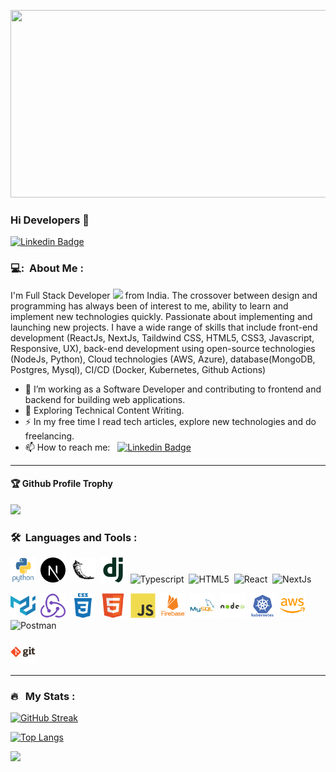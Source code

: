 
<p align="center"><img src="https://media.giphy.com/media/SWoSkN6DxTszqIKEqv/giphy.gif" width="600" height="300"  /></p>


### Hi Developers 👋

[![Linkedin Badge](https://img.shields.io/badge/-Aditya-blue?style=flat-square&logo=Linkedin&logoColor=white&link=https://www.linkedin.com/in/gnsaddy/)](https://www.linkedin.com/in/gnsaddy/)

### 💻: &nbsp;About Me :

I'm
Full Stack Developer <img src="https://media.giphy.com/media/WUlplcMpOCEmTGBtBW/giphy.gif" width="30"> from India. 
The crossover between design and programming has always been of interest to me, ability to learn and implement new technologies quickly. Passionate about implementing and launching new projects. I have a wide range of skills that include front-end development (ReactJs, NextJs, Taildwind CSS, HTML5, CSS3, Javascript, Responsive, UX), back-end development using open-source technologies (NodeJs, Python), Cloud technologies (AWS, Azure), database(MongoDB, Postgres, Mysql), CI/CD (Docker, Kubernetes, Github Actions)

- 🔭 I’m working as a Software Developer and contributing to frontend and backend for building web applications.
- 🌱 Exploring Technical Content Writing.
- ⚡ In my free time I read tech articles, explore new technologies and do freelancing.
- 📫 How to reach me: &nbsp; [![Linkedin Badge](https://img.shields.io/badge/-aditya-blue?style=flat&logo=Linkedin&logoColor=white)](https://www.linkedin.com/in/gnsaddy)

---

<div>
  <h4>🏆 Github Profile Trophy</h4>
  <a href="https://github.com/ryo-ma/github-profile-trophy">
    <img src="https://github-profile-trophy.vercel.app/?username=gnsaddy&column=7"/>
  </a>
</div>

### 🛠 &nbsp;Languages and Tools :

<p>
  
<img src="https://github.com/devicons/devicon/blob/master/icons/python/python-original-wordmark.svg" title="Java" alt="Java" width="40" height="40"/>&nbsp;
<img src="https://github.com/devicons/devicon/blob/master/icons/nextjs/nextjs-original.svg" title="Java" alt="Java" width="40" height="40"/>&nbsp;
<img src="https://github.com/devicons/devicon/blob/master/icons/flask/flask-original.svg" title="Java" alt="Java" width="40" height="40"/>&nbsp;
<img src="https://github.com/devicons/devicon/blob/master/icons/django/django-plain.svg" title="django" alt="django" width="40" height="40"/>&nbsp;
<img src="https://raw.githubusercontent.com/danielcranney/readme-generator/main/public/icons/skills/typescript-colored.svg" width="36" height="36" alt="Typescript" />&nbsp;
<img src="https://raw.githubusercontent.com/danielcranney/readme-generator/main/public/icons/skills/html5-colored.svg" width="36" height="36" alt="HTML5" />&nbsp;
<img src="https://raw.githubusercontent.com/danielcranney/readme-generator/main/public/icons/skills/react-colored.svg" width="36" height="36" alt="React" />&nbsp;
<img src="https://raw.githubusercontent.com/danielcranney/readme-generator/main/public/icons/skills/nextjs-colored.svg" width="36" height="36" alt="NextJs" />&nbsp;

<img src="https://github.com/devicons/devicon/blob/master/icons/materialui/materialui-original.svg" title="Material UI" alt="Material UI" width="40" height="40"/>&nbsp;
<img src="https://github.com/devicons/devicon/blob/master/icons/redux/redux-original.svg" title="Redux" alt="Redux " width="40" height="40"/>&nbsp;
<img src="https://github.com/devicons/devicon/blob/master/icons/css3/css3-plain-wordmark.svg"  title="CSS3" alt="CSS" width="40" height="40"/>&nbsp;
<img src="https://github.com/devicons/devicon/blob/master/icons/html5/html5-original.svg" title="HTML5" alt="HTML" width="40" height="40"/>&nbsp;
<img src="https://github.com/devicons/devicon/blob/master/icons/javascript/javascript-original.svg" title="JavaScript" alt="JavaScript" width="40" height="40"/>&nbsp;
<img src="https://github.com/devicons/devicon/blob/master/icons/firebase/firebase-plain-wordmark.svg" title="Firebase" alt="Firebase" width="40" height="40"/>&nbsp;
<img src="https://github.com/devicons/devicon/blob/master/icons/mysql/mysql-original-wordmark.svg" title="MySQL"  alt="MySQL" width="40" height="40"/>&nbsp;
<img src="https://github.com/devicons/devicon/blob/master/icons/nodejs/nodejs-original-wordmark.svg" title="NodeJS" alt="NodeJS" width="40" height="40"/>&nbsp;
  <img src="https://github.com/devicons/devicon/blob/master/icons/kubernetes/kubernetes-plain-wordmark.svg" title="Java" alt="kubernetes" width="40" height="40"/>&nbsp;
<img src="https://github.com/devicons/devicon/blob/master/icons/amazonwebservices/amazonwebservices-plain-wordmark.svg" title="AWS" alt="AWS" width="40" height="40"/>&nbsp;
<img src="https://www.vectorlogo.zone/logos/getpostman/getpostman-icon.svg" title="Postman"  alt="Postman" width="40" height="40"/>&nbsp;
  
<img src="https://github.com/devicons/devicon/blob/master/icons/git/git-original-wordmark.svg" title="Git" alt="Git" width="40" height="40"/>&nbsp;
  
</p>

---

### 🔥 &nbsp; My Stats :
[![GitHub Streak](http://github-readme-streak-stats.herokuapp.com?user=gnsaddy&theme=dark&background=000000)](https://git.io/streak-stats)

[![Top Langs](https://github-readme-stats.vercel.app/api/top-langs/?username=gnsaddy&layout=compact&theme=vision-friendly-dark)](https://github.com/anuraghazra/github-readme-stats)

![](https://activity-graph.herokuapp.com/graph?username=gnsaddy&theme=react-dark&area=true)

